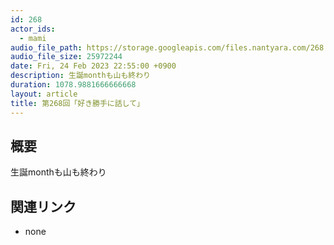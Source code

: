 ```yaml
---
id: 268
actor_ids:
  - mami
audio_file_path: https://storage.googleapis.com/files.nantyara.com/268.mp3
audio_file_size: 25972244
date: Fri, 24 Feb 2023 22:55:00 +0900
description: 生誕monthも山も終わり
duration: 1078.9881666666668
layout: article
title: 第268回「好き勝手に話して」
---
```

## 概要

生誕monthも山も終わり

## 関連リンク

* none
